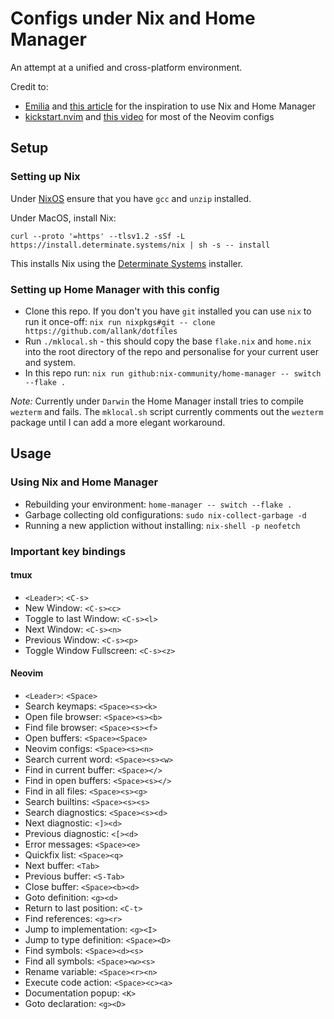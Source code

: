 # Configs under Nix and Home Manager

An attempt at a unified and cross-platform environment.

Credit to:
 - [Emilia](https://dev.to/synecdokey) and [this article](https://dev.to/synecdokey/nix-on-macos-2oj3) for the inspiration to use Nix and Home Manager
 - [kickstart.nvim](https://github.com/nvim-lua/kickstart.nvim) and [this video](https://www.youtube.com/watch?v=m8C0Cq9Uv9o) for most of the Neovim configs

## Setup

### Setting up Nix

Under [NixOS](https://nixos.org/) ensure that you have `gcc` and `unzip` installed.

Under MacOS, install Nix:

```
curl --proto '=https' --tlsv1.2 -sSf -L https://install.determinate.systems/nix | sh -s -- install
```

This installs Nix using the [Determinate Systems](https://determinate.systems/posts/determinate-nix-installer/) installer.

### Setting up Home Manager with this config

 - Clone this repo. If you don't you have `git` installed you can use `nix` to run it once-off: `nix run nixpkgs#git -- clone https://github.com/allank/dotfiles`
 - Run `./mklocal.sh` - this should copy the base `flake.nix` and `home.nix` into the root directory of the repo and personalise for your current user and system.
 - In this repo run: `nix run github:nix-community/home-manager -- switch --flake .`

*Note:* Currently under `Darwin` the Home Manager install tries to compile `wezterm` and fails.  The `mklocal.sh` script currently comments out the `wezterm` package until I can add a more elegant workaround.

## Usage

### Using Nix and Home Manager

 - Rebuilding your environment: `home-manager -- switch --flake .`
 - Garbage collecting old configurations: `sudo nix-collect-garbage -d`
 - Running a new appliction without installing: `nix-shell -p neofetch`

### Important key bindings

#### tmux

- `<Leader>`: `<C-s>`
- New Window: `<C-s><c>`
- Toggle to last Window: `<C-s><l>`
- Next Window: `<C-s><n>`
- Previous Window: `<C-s><p>`
- Toggle Window Fullscreen: `<C-s><z>`

#### Neovim

- `<Leader>`: `<Space>`
- Search keymaps: `<Space><s><k>`
- Open file browser: `<Space><s><b>`
- Find file browser: `<Space><s><f>`
- Open buffers: `<Space><Space>`
- Neovim configs: `<Space><s><n>`
- Search current word: `<Space><s><w>`
- Find in current buffer: `<Space></>`
- Find in open buffers: `<Space><s></>`
- Find in all files: `<Space><s><g>`
- Search builtins: `<Space><s><s>`
- Search diagnostics: `<Space><s><d>`
- Next diagnostic: `<]><d>`
- Previous diagnostic: `<[><d>`
- Error messages: `<Space><e>`
- Quickfix list: `<Space><q>`
- Next buffer: `<Tab>`
- Previous buffer: `<S-Tab>`
- Close buffer: `<Space><b><d>`
- Goto definition: `<g><d>`
- Return to last position: `<C-t>`
- Find references: `<g><r>`
- Jump to implementation: `<g><I>`
- Jump to type definition: `<Space><D>`
- Find symbols: `<Space><d><s>`
- Find all symbols: `<Space><w><s>`
- Rename variable: `<Space><r><n>`
- Execute code action: `<Space><c><a>`
- Documentation popup: `<K>`
- Goto declaration: `<g><D>`

